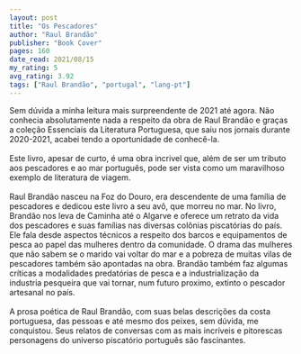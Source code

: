 ```yaml
---
layout: post
title: "Os Pescadores"
author: "Raul Brandão"
publisher: "Book Cover"
pages: 160
date_read: 2021/08/15
my_rating: 5
avg_rating: 3.92
tags: ["Raul Brandão", "portugal", "lang-pt"]
---
```


Sem dúvida a minha leitura mais surpreendente de 2021 até agora. Não conhecia absolutamente nada a respeito da obra de Raul Brandão e graças a coleção Essenciais da Literatura Portuguesa, que saiu nos jornais durante 2020-2021, acabei tendo a oportunidade de conhecê-la. <br/><br/>Este livro, apesar de curto, é uma obra incrivel que, além de ser um tributo aos pescadores e ao mar português, pode ser vista como um maravilhoso exemplo de literatura de viagem. <br/><br/>Raul Brandão nasceu na Foz do Douro, era descendente de uma família de pescadores e dedicou este livro a seu avô, que morreu no mar. No livro, Brandão nos leva de Caminha até o Algarve e oferece um retrato da vida dos pescadores e suas famílias nas diversas colônias piscatórias do país. Ele fala desde aspectos técnicos a respeito dos barcos e equipamentos de pesca ao papel das mulheres dentro da comunidade. O drama das mulheres que não sabem se o marido vai voltar do mar e a pobreza de muitas vilas de pescadores também são apontadas na obra. Brandão também faz algumas críticas a modalidades predatórias de pesca e a industrialização da industria pesqueira que vai tornar, num futuro proximo, extinto o pescador artesanal no país.<br/><br/>A prosa poética de Raul Brandão, com suas belas descrições da costa portuguesa, das pessoas e até mesmo dos peixes, sem dúvida, me conquistou. Seus relatos de conversas com as mais incríveis e pitorescas personagens do universo piscatório português são fascinantes. 

